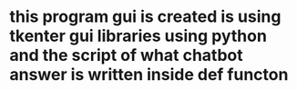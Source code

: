 # this program  gui is created is using tkenter gui libraries using python and the script of what chatbot answer  is written inside  def functon 
